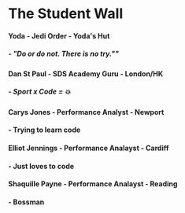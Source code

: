 # The Student Wall

#### Yoda - Jedi Order - Yoda's Hut
##### - "Do or do not. There is no try.""

#### Dan St Paul - SDS Academy Guru - London/HK
##### - Sport x Code = :boom:

#### Carys Jones - Performance Analyst - Newport
#### - Trying to learn code

#### Elliot Jennings - Performance Analayst - Cardiff
#### - Just loves to code

#### Shaquille Payne - Performance Analayst - Reading
#### - Bossman
